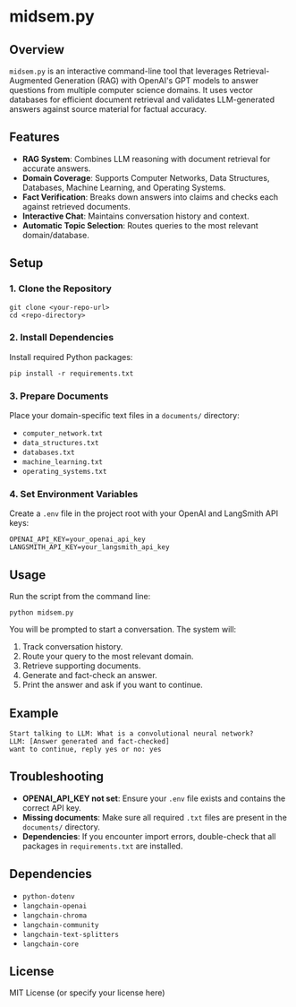# midsem.py

## Overview

`midsem.py` is an interactive command-line tool that leverages Retrieval-Augmented Generation (RAG) with OpenAI's GPT models to answer questions from multiple computer science domains. It uses vector databases for efficient document retrieval and validates LLM-generated answers against source material for factual accuracy.

## Features
- **RAG System**: Combines LLM reasoning with document retrieval for accurate answers.
- **Domain Coverage**: Supports Computer Networks, Data Structures, Databases, Machine Learning, and Operating Systems.
- **Fact Verification**: Breaks down answers into claims and checks each against retrieved documents.
- **Interactive Chat**: Maintains conversation history and context.
- **Automatic Topic Selection**: Routes queries to the most relevant domain/database.

## Setup

### 1. Clone the Repository
```
git clone <your-repo-url>
cd <repo-directory>
```

### 2. Install Dependencies
Install required Python packages:
```
pip install -r requirements.txt
```

### 3. Prepare Documents
Place your domain-specific text files in a `documents/` directory:
- `computer_network.txt`
- `data_structures.txt`
- `databases.txt`
- `machine_learning.txt`
- `operating_systems.txt`

### 4. Set Environment Variables
Create a `.env` file in the project root with your OpenAI and LangSmith API keys:
```
OPENAI_API_KEY=your_openai_api_key
LANGSMITH_API_KEY=your_langsmith_api_key
```

## Usage
Run the script from the command line:
```
python midsem.py
```

You will be prompted to start a conversation. The system will:
1. Track conversation history.
2. Route your query to the most relevant domain.
3. Retrieve supporting documents.
4. Generate and fact-check an answer.
5. Print the answer and ask if you want to continue.

## Example
```
Start talking to LLM: What is a convolutional neural network?
LLM: [Answer generated and fact-checked]
want to continue, reply yes or no: yes
```

## Troubleshooting
- **OPENAI_API_KEY not set**: Ensure your `.env` file exists and contains the correct API key.
- **Missing documents**: Make sure all required `.txt` files are present in the `documents/` directory.
- **Dependencies**: If you encounter import errors, double-check that all packages in `requirements.txt` are installed.

## Dependencies
- `python-dotenv`
- `langchain-openai`
- `langchain-chroma`
- `langchain-community`
- `langchain-text-splitters`
- `langchain-core`

## License
MIT License (or specify your license here) 